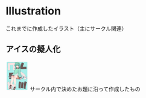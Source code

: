 # Illustration
これまでに作成したイラスト（主にサークル関連）

## アイスの擬人化
<img width="60" src="https://github.com/0gawa0/Illustration/blob/main/ice.png">
サークル内で決めたお題に沿って作成したもの

